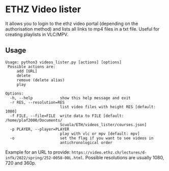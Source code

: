 # ETHZ Video lister

It allows you to login to the ethz video portal (depending on the authorisation method) and lists all links to mp4 files in a txt file. Useful for creating playlists in VLC/MPV.

## Usage

```
Usage: python3 videos_lister.py [actions] [options]
 Possible actions are:
	 add [URL]
	 delete
	 remove (delete alias)
	 play

Options:
  -h, --help            show this help message and exit
  -r RES, --resolution=RES
                        list video files with height RES [default: 1080]
  -f FILE, --file=FILE  write data to FILE [default: /home/plaf2000/Documents/
                        Scuola/ETH/videos_lister/courses.json]
  -p PLAYER, --player=PLAYER
                        play with vlc or mpv [default: mpv]
  -o                    set the flag if you want to see videos in
                        antichronological order
```
Example for an URL to provide: `https://video.ethz.ch/lectures/d-infk/2022/spring/252-0058-00L.html`. Possible resolutions are usually 1080, 720 and 360p.

